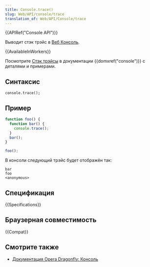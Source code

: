 ```yaml
---
title: Console.trace()
slug: Web/API/console/trace
translation_of: Web/API/Console/trace
---
```


{{APIRef("Console API")}}

Выводит стэк трэйс в [Веб Консоль](/ru/docs/Tools/Web_Console).

{{AvailableInWorkers}}

Посмотрите [Стэк трэйсы](/ru/docs/Web/API/console#Stack_traces) в документации {{domxref("console")}} с деталями и примерами.

## Синтаксис

```
console.trace();
```

## Пример

```js
function foo() {
  function bar() {
    console.trace();
  }
  bar();
}

foo();
```

В консоли следующий трэйс будет отображён так:

```
bar
foo
<anonymous>
```

## Спецификация

{{Specifications}}

## Браузерная совместимость

{{Compat}}

## Смотрите также

- [Документация Opera Dragonfly: Консоль](http://www.opera.com/dragonfly/documentation/console/)
